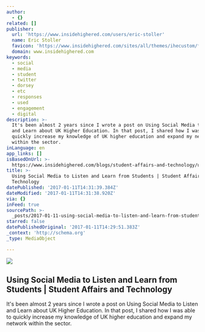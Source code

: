 ```yaml
---
author:
  - {}
related: []
publisher:
  url: 'https://www.insidehighered.com/users/eric-stoller'
  name: Eric Stoller
  favicon: 'https://www.insidehighered.com/sites/all/themes/ihecustom/favicon.ico'
  domain: www.insidehighered.com
keywords:
  - social
  - media
  - student
  - twitter
  - dorsey
  - etc
  - responses
  - used
  - engagement
  - digital
description: >-
  It's been almost 2 years since I wrote a post on Using Social Media to Listen
  and Learn about UK Higher Education. In that post, I shared how I was able to
  quickly increase my knowledge of UK higher education and expand my network
  within the sector.
inLanguage: en
app_links: []
isBasedOnUrl: >-
  https://www.insidehighered.com/blogs/student-affairs-and-technology/using-social-media-listen-and-learn-students
title: >-
  Using Social Media to Listen and Learn from Students | Student Affairs and
  Technology
datePublished: '2017-01-11T14:31:39.384Z'
dateModified: '2017-01-11T14:31:38.920Z'
via: {}
inFeed: true
sourcePath: >-
  _posts/2017-01-11-using-social-media-to-listen-and-learn-from-students-or-stude.md
starred: false
datePublishedOriginal: '2017-01-11T14:29:51.383Z'
_context: 'http://schema.org'
_type: MediaObject

---
```

<article style=""><img src="https://s3-us-west-2.amazonaws.com/the-grid-img/p/798f852b6134144ec4ffc97b5406570872a12ff3.jpg" /><h1>Using Social Media to Listen and Learn from Students | Student Affairs and Technology</h1><p>It's been almost 2 years since I wrote a post on Using Social Media to Listen and Learn about UK Higher Education. In that post, I shared how I was able to quickly increase my knowledge of UK higher education and expand my network within the sector.</p></article>